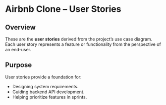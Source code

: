 # Airbnb Clone – User Stories

## Overview
These are the **user stories** derived from the project’s use case diagram.  
Each user story represents a feature or functionality from the perspective of an end-user.   

## Purpose
User stories provide a foundation for:  
- Designing system requirements.  
- Guiding backend API development.  
- Helping prioritize features in sprints.  
